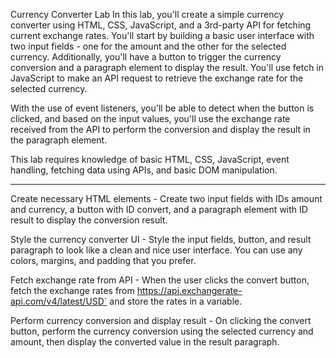 Currency Converter Lab
In this lab, you'll create a simple currency converter using HTML, CSS, JavaScript, and a 3rd-party API for fetching current exchange rates. You'll start by building a basic user interface with two input fields - one for the amount and the other for the selected currency. Additionally, you'll have a button to trigger the currency conversion and a paragraph element to display the result. You'll use fetch in JavaScript to make an API request to retrieve the exchange rate for the selected currency.

With the use of event listeners, you'll be able to detect when the button is clicked, and based on the input values, you'll use the exchange rate received from the API to perform the conversion and display the result in the paragraph element.

This lab requires knowledge of basic HTML, CSS, JavaScript, event handling, fetching data using APIs, and basic DOM manipulation.

-------------------------------------------

Create necessary HTML elements - Create two input fields with IDs amount and currency, a button with ID convert, and a paragraph element with ID result to display the conversion result.

Style the currency converter UI - Style the input fields, button, and result paragraph to look like a clean and nice user interface. You can use any colors, margins, and padding that you prefer.

Fetch exchange rate from API - When the user clicks the convert button, fetch the exchange rates from https://api.exchangerate-api.com/v4/latest/USD` and store the rates in a variable.

Perform currency conversion and display result - On clicking the convert button, perform the currency conversion using the selected currency and amount, then display the converted value in the result paragraph.